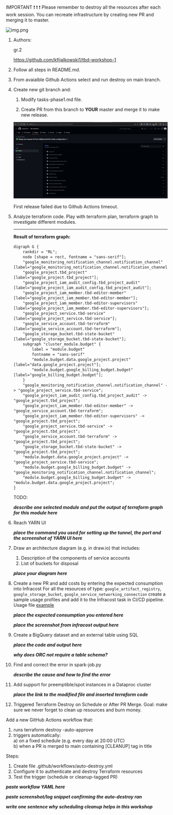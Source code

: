 IMPORTANT ❗ ❗ ❗ Please remember to destroy all the resources after each work session. You can recreate infrastructure by creating new PR and merging it to master.
  
![img.png](doc/figures/destroy.png)

1. Authors:

   gr.2

   https://github.com/kfijalkowski1/tbd-workshop-1

   
   
2. Follow all steps in README.md.

3. From avaialble Github Actions select and run destroy on main branch.
   
4. Create new git branch and:
    1. Modify tasks-phase1.md file.
    
    2. Create PR from this branch to **YOUR** master and merge it to make new release. 
    
    ![successful application of release](doc/figures/release-success.png)

    First release failed due to Github Actions timeout.


5. Analyze terraform code. Play with terraform plan, terraform graph to investigate different modules.

    
    ****

    **Result of terraform graph:**
    ```
    digraph G {
        rankdir = "RL";
        node [shape = rect, fontname = "sans-serif"];
        "google_monitoring_notification_channel.notification_channel" [label="google_monitoring_notification_channel.notification_channel"];
        "google_project.tbd_project" [label="google_project.tbd_project"];
        "google_project_iam_audit_config.tbd_project_audit" [label="google_project_iam_audit_config.tbd_project_audit"];
        "google_project_iam_member.tbd-editor-member" [label="google_project_iam_member.tbd-editor-member"];
        "google_project_iam_member.tbd-editor-supervisors" [label="google_project_iam_member.tbd-editor-supervisors"];
        "google_project_service.tbd-service" [label="google_project_service.tbd-service"];
        "google_service_account.tbd-terraform" [label="google_service_account.tbd-terraform"];
        "google_storage_bucket.tbd-state-bucket" [label="google_storage_bucket.tbd-state-bucket"];
        subgraph "cluster_module.budget" {
            label = "module.budget"
            fontname = "sans-serif"
            "module.budget.data.google_project.project" [label="data.google_project.project"];
            "module.budget.google_billing_budget.budget" [label="google_billing_budget.budget"];
        }
        "google_monitoring_notification_channel.notification_channel" -> "google_project_service.tbd-service";
        "google_project_iam_audit_config.tbd_project_audit" -> "google_project.tbd_project";
        "google_project_iam_member.tbd-editor-member" -> "google_service_account.tbd-terraform";
        "google_project_iam_member.tbd-editor-supervisors" -> "google_project.tbd_project";
        "google_project_service.tbd-service" -> "google_project.tbd_project";
        "google_service_account.tbd-terraform" -> "google_project.tbd_project";
        "google_storage_bucket.tbd-state-bucket" -> "google_project.tbd_project";
        "module.budget.data.google_project.project" -> "google_project_service.tbd-service";
        "module.budget.google_billing_budget.budget" -> "google_monitoring_notification_channel.notification_channel";
        "module.budget.google_billing_budget.budget" -> "module.budget.data.google_project.project";
    }
    ```
    TODO: 

    ***describe one selected module and put the output of terraform graph for this module here***
   
6. Reach YARN UI
   
   ***place the command you used for setting up the tunnel, the port and the screenshot of YARN UI here***
   
7. Draw an architecture diagram (e.g. in draw.io) that includes:
    1. Description of the components of service accounts
    2. List of buckets for disposal
    
    ***place your diagram here***

8. Create a new PR and add costs by entering the expected consumption into Infracost
For all the resources of type: `google_artifact_registry`, `google_storage_bucket`, `google_service_networking_connection`
create a sample usage profiles and add it to the Infracost task in CI/CD pipeline. Usage file [example](https://github.com/infracost/infracost/blob/master/infracost-usage-example.yml) 

   ***place the expected consumption you entered here***

   ***place the screenshot from infracost output here***

9. Create a BigQuery dataset and an external table using SQL
    
    ***place the code and output here***
   
    ***why does ORC not require a table schema?***

10. Find and correct the error in spark-job.py

    ***describe the cause and how to find the error***

11. Add support for preemptible/spot instances in a Dataproc cluster

    ***place the link to the modified file and inserted terraform code***
    
12. Triggered Terraform Destroy on Schedule or After PR Merge. Goal: make sure we never forget to clean up resources and burn money.

Add a new GitHub Actions workflow that:
  1. runs terraform destroy -auto-approve
  2. triggers automatically:
   
   a) on a fixed schedule (e.g. every day at 20:00 UTC)
   
   b) when a PR is merged to main containing [CLEANUP] tag in title

Steps:
  1. Create file .github/workflows/auto-destroy.yml
  2. Configure it to authenticate and destroy Terraform resources
  3. Test the trigger (schedule or cleanup-tagged PR)
     
***paste workflow YAML here***

***paste screenshot/log snippet confirming the auto-destroy ran***

***write one sentence why scheduling cleanup helps in this workshop***
